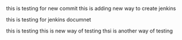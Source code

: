 
this is testing for new commit
this is adding new way to create jenkins

this is testing for jenkins documnet
 
this is testing
this is new way of testing
 thsi is another way of testing
